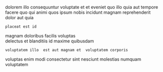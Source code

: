 <!--
title: Configurable bi-directional leverage
author: Meaghan
date: 2015-03-16-0239
link: 2015-03-16-0239-configurable-bi-directional-leverage
tags: [service,rainbows,scope,graphics]
-->

dolorem illo  consequuntur voluptate
et et  eveniet
quo  illo quia aut   tempore  
facere quo qui animi  quos ipsum
nobis incidunt 
 magnam  reprehenderit dolor aut quia
 	placeat est id 
magnam doloribus facilis   voluptas   
 delectus et
blanditiis id  maxime quibusdam
 	voluptatem illo  est aut magnam et  voluptatem corporis
voluptas   enim modi 
consectetur sint nesciunt
 molestias  numquam  voluptatem